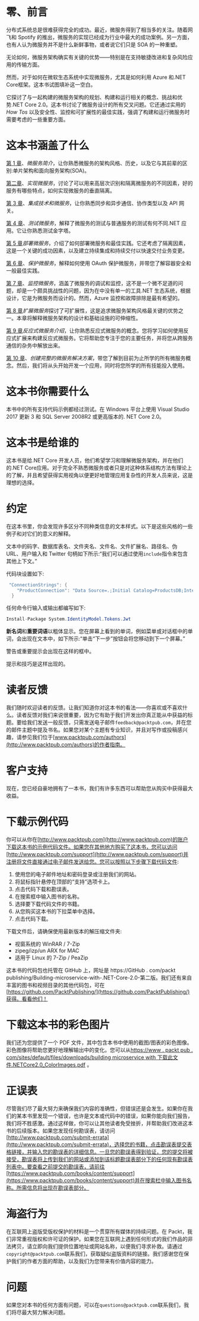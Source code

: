 # 零、前言

分布式系统总是很难获得完全的成功。最近，微服务得到了相当多的关注。随着网飞和 Spotify 的推出，微服务的实现已经成为行业中最大的成功案例。另一方面，也有人认为微服务并不是什么新鲜事物，或者说它们只是 SOA 的一种重塑。

无论如何，微服务架构确实有关键的优势——特别是在支持敏捷改进和复杂风险应用的传输方面。

然而，对于如何在微软生态系统中实现微服务，尤其是如何利用 Azure 和.NET Core框架。这本书试图填补这一空白。

它探讨了与一起构建的微服务架构的规划、构建和运行相关的概念、挑战和优势.NET Core 2.0。这本书讨论了微服务设计的所有交叉问题。它还通过实用的 *How Tos* 以及安全性、监控和可扩展性的最佳实践，强调了构建和运行微服务时需要考虑的一些重要方面。

# 这本书涵盖了什么

[第 1 章](01.html)、*微服务简介*，让你熟悉微服务的架构风格、历史，以及它与其前辈的区别:单片架构和面向服务架构(SOA)。

[第二章](02.html)、*实现微服务*，讨论了可以用来高层次识别和隔离微服务的不同因素，好的服务有哪些特点，如何实现微服务的垂直隔离。

[第 3 章](03.html)、*集成技术和微服务*，让你熟悉同步和异步通信、协作类型以及 API 网关。

[第 4 章](04.html)、*测试微服务*，解释了微服务的测试与普通服务的测试有何不同.NET 应用。它让你熟悉测试金字塔。

[第 5 章](05.html)*部署微服务*，介绍了如何部署微服务和最佳实践。它还考虑了隔离因素，这是一个关键的成功因素，以及建立持续集成和持续交付以快速交付业务变更。

[第 6 章](06.html)、*保护微服务*，解释如何使用 OAuth 保护微服务，并带您了解容器安全和一般最佳实践。

[第 7 章](07.html)、*监控微服务*，涵盖了微服务的调试和监控，这不是一个微不足道的问题，却是一个颇具挑战性的问题，因为在中没有单一的工具.NET 生态系统，根据设计，它是为微服务而设计的。然而，Azure 监控和故障排除是最有希望的。

[第 8 章](08.html)*扩展微服务*探讨了可扩展性，这是追求微服务架构风格最关键的优势之一。本章将解释微服务架构的设计和基础设施的可伸缩性。

[第 9 章](09.html)*反应式微服务介绍*，让你熟悉反应式微服务的概念。您将学习如何使用反应式扩展来构建反应式微服务。它将帮助您专注于您的主要任务，并将您从跨服务通信的杂务中解放出来。

[第 10 章](10.html)、*创建完整的微服务解决方案*，带您了解到目前为止所学的所有微服务概念。然后，我们将从头开始开发一个应用，同时将您所学的所有技能投入使用。

# 这本书你需要什么

本书中的所有支持代码示例都经过测试。在 Windows 平台上使用 Visual Studio 2017 更新 3 和 SQL Server 2008R2 或更高版本的. NET Core 2.0。

# 这本书是给谁的

这本书是给.NET Core 开发人员，他们希望学习和理解微服务架构，并在他们的.NET Core应用。对于完全不熟悉微服务或者只是对这种体系结构方法有理论上的了解，并且希望获得实用视角以便更好地管理应用复杂性的开发人员来说，这是理想的选择。

# 约定

在这本书里，你会发现许多区分不同种类信息的文本样式。以下是这些风格的一些例子和对它们的意义的解释。

文本中的码字、数据库表名、文件夹名、文件名、文件扩展名、路径名、伪 URL、用户输入和 Twitter 句柄如下所示:“我们可以通过使用`include`指令来包含其他上下文。”

代码块设置如下:

```cs
 "ConnectionStrings": {
    "ProductConnection": "Data Source=.;Initial Catalog=ProductsDB;Integrated Security=True;MultipleActiveResultSets=True"
  }
```

任何命令行输入或输出都编写如下:

```cs
Install-Package System.IdentityModel.Tokens.Jwt
```

**新名词**和**重要词语**以粗体显示。您在屏幕上看到的单词，例如菜单或对话框中的单词，会出现在文本中，如下所示:“单击“下一步”按钮会将您移动到下一个屏幕。”

警告或重要提示会出现在这样的框中。

提示和技巧是这样出现的。

# 读者反馈

我们随时欢迎读者的反馈。让我们知道你对这本书的看法——你喜欢或不喜欢什么。读者反馈对我们来说很重要，因为它有助于我们开发出你真正能从中获益的标题。要给我们发送一般反馈，只需发送电子邮件`feedback@packtpub.com`，并在您的邮件主题中提及书名。如果您对某个主题有专业知识，并且对写作或投稿感兴趣，请参见我们位于[www.packtpub.com/authors](http://www.packtpub.com/authors)的作者指南。

# 客户支持

现在，您已经自豪地拥有了一本书，我们有许多东西可以帮助您从购买中获得最大收益。

# 下载示例代码

你可以从你在[http://www.packtpub.com](http://www.packtpub.com)的账户下载这本书的示例代码文件。如果您在其他地方购买了这本书，您可以访问[http://www.packtpub.com/support](http://www.packtpub.com/support)并注册将文件直接通过电子邮件发送给您。您可以按照以下步骤下载代码文件:

1.  使用您的电子邮件地址和密码登录或注册我们的网站。
2.  将鼠标指针悬停在顶部的“支持”选项卡上。
3.  点击代码下载和勘误表。
4.  在搜索框中输入图书的名称。
5.  选择要下载代码文件的书籍。
6.  从您购买这本书的下拉菜单中选择。
7.  点击代码下载。

下载文件后，请确保使用最新版本的解压缩文件夹:

*   视窗系统的 WinRAR / 7-Zip
*   zipeg/izp/un ARX for MAC
*   适用于 Linux 的 7-Zip / PeaZip

这本书的代码包也托管在 GitHub 上，网址是 https://GitHub . com/packt publishing/Building-microservice-with-.NET-Core-2.0-第二版。我们还有来自丰富的图书和视频目录的其他代码包，可在[https://github.com/PacktPublishing/](https://github.com/PacktPublishing/)获得。看看他们！

# 下载这本书的彩色图片

我们还为您提供了一个 PDF 文件，其中包含本书中使用的截图/图表的彩色图像。彩色图像将帮助您更好地理解输出中的变化。您可以从[https://www . packt pub . com/sites/default/files/downloads/building microservice with 下载此文件.NETCore2.0_ColorImages.pdf](https://www.packtpub.com/sites/default/files/downloads/BuildingMicroserviceswith.NETCore2.0_ColorImages.pdf) 。

# 正误表

尽管我们尽了最大努力来确保我们内容的准确性，但错误还是会发生。如果你在我们的某本书里发现一个错误，也许是文本或代码中的错误，如果你能向我们报告，我们将不胜感激。通过这样做，你可以让其他读者免受挫折，并帮助我们改进这本书的后续版本。如果您发现任何勘误表，请访问[http://www.packtpub.com/submit-errata](http://www.packtpub.com/submit-errata)，选择您的书籍，点击勘误表提交表格链接，并输入您的勘误表的详细信息。一旦您的勘误表得到验证，您的提交将被接受，勘误表将上传到我们的网站或添加到该标题勘误表部分下的任何现有勘误表列表中。要查看之前提交的勘误表，请前往[https://www.packtpub.com/books/content/support](https://www.packtpub.com/books/content/support)并在搜索栏中输入图书名称。所需信息将出现在勘误表部分。

# 海盗行为

在互联网上盗版受版权保护的材料是一个贯穿所有媒体的持续问题。在 Packt，我们非常重视版权和许可证的保护。如果您在互联网上遇到任何形式的我们作品的非法拷贝，请立即向我们提供位置地址或网站名称，以便我们寻求补救。请通过`copyright@packtpub.com`联系我们，获取疑似盗版资料的链接。我们感谢您在保护我们的作者方面的帮助，以及我们为您带来有价值内容的能力。

# 问题

如果您对本书的任何方面有问题，可以在`questions@packtpub.com`联系我们，我们将尽最大努力解决问题。